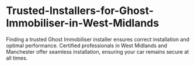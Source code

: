 # Trusted-Installers-for-Ghost-Immobiliser-in-West-Midlands
Finding a trusted Ghost Immobiliser installer ensures correct installation and optimal performance. Certified professionals in West Midlands and Manchester offer seamless installation, ensuring your car remains secure at all times.
